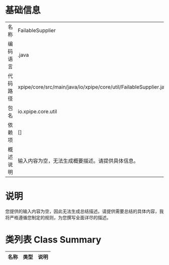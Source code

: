 # 基础信息

|      |      |
|------|------|
| 名称 | FailableSupplier |
| 编码语言 | .java |
| 代码路径 | xpipe/core/src/main/java/io/xpipe/core/util/FailableSupplier.java |
| 包名 | io.xpipe.core.util |
| 依赖项 | [] |
| 概述说明 | 输入内容为空，无法生成概要描述。请提供具体信息。 |

# 说明

您提供的输入内容为空，因此无法生成总结描述。请提供需要总结的具体内容，我将严格遵循您制定的规则，为您撰写全面详尽的描述。

# 类列表 Class Summary

| 名称   | 类型  | 说明 |
|-------|------|-------------|





